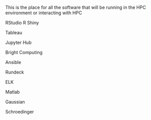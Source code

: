 This is the place for all the software that will be running in the HPC environment or interacting with HPC

RStudio
  R
  Shiny

Tableau

Jupyter
  Hub
  
Bright Computing

Ansible

Rundeck

ELK

Matlab

Gaussian

Schroedinger


